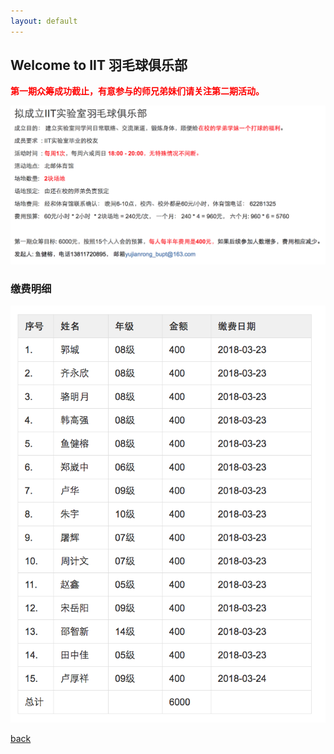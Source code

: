 ```yaml
---
layout: default
---
```


## Welcome to  IIT 羽毛球俱乐部

<span style="color:red"> **第一期众筹成功截止，有意参与的师兄弟妹们请关注第二期活动。** </span>

![](IIT-club-big.jpg)

### [](#header-1) 缴费明细
![](money-pay.jpg)


[back](./)
